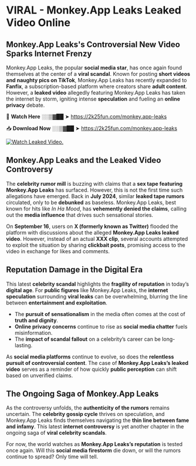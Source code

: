 # VIRAL - Monkey.App Leaks Leaked Video Online

## **Monkey.App Leaks's Controversial New Video Sparks Internet Frenzy**  

Monkey.App Leaks, the popular **social media star**, has once again found themselves at the center of a **viral scandal**. Known for posting **short videos and naughty pics on TikTok**, Monkey.App Leaks has recently expanded to **Fanfix**, a subscription-based platform where creators share **adult content**. However, a **leaked video** allegedly featuring Monkey.App Leaks has taken the internet by storm, igniting intense **speculation** and fueling an **online privacy** debate.  

🔴 **Watch Here** ░░▒▓██ ➤ https://2k25fun.com/monkey.app-leaks  

📥 **Download Now** ░░▒▓██ ➤ https://2k25fun.com/monkey.app-leaks  

[![Watch Leaked Video.](https://miro.medium.com/v2/resize:fit:828/format:webp/1*cilzJN44JGOrTw9NJCrNHA.gif "Watch Leaked Video")](https://2k25fun.com/monkey.app-leaks)

## **Monkey.App Leaks and the Leaked Video Controversy**  

The **celebrity rumor mill** is buzzing with claims that a **sex tape featuring Monkey.App Leaks** has surfaced. However, this is not the first time such allegations have emerged. Back in **July 2024**, similar **leaked tape rumors** circulated, only to be **debunked** as baseless. Monkey.App Leaks, best known for hits like *In Ha Mood*, has **vehemently denied the claims**, calling out the **media influence** that drives such sensational stories.  

On **September 16**, users on **X (formerly known as Twitter)** flooded the platform with discussions about the alleged **Monkey.App Leaks leaked video**. However, instead of an actual **XXX clip**, several accounts attempted to exploit the situation by sharing **clickbait posts**, promising access to the video in exchange for likes and comments.  

## **Reputation Damage in the Digital Era**  

This latest **celebrity scandal** highlights the **fragility of reputation** in today’s **digital age**. For **public figures** like Monkey.App Leaks, the **internet speculation** surrounding **viral leaks** can be overwhelming, blurring the line between **entertainment and exploitation**.  

- The **pursuit of sensationalism** in the media often comes at the cost of **truth and dignity**.  
- **Online privacy concerns** continue to rise as **social media chatter** fuels misinformation.  
- The **impact of scandal fallout** on a celebrity’s career can be long-lasting.  

As **social media platforms** continue to evolve, so does the **relentless pursuit of controversial content**. The case of **Monkey.App Leaks’s leaked video** serves as a reminder of how quickly **public perception** can shift based on unverified claims.  

## **The Ongoing Saga of Monkey.App Leaks**  

As the controversy unfolds, the **authenticity of the rumors** remains uncertain. The **celebrity gossip cycle** thrives on speculation, and Monkey.App Leaks finds themselves navigating the **thin line between fame and infamy**. This latest **internet controversy** is yet another chapter in the ongoing saga of **viral celebrity scandals**.  

For now, the world watches as **Monkey.App Leaks’s reputation** is tested once again. Will this **social media firestorm** die down, or will the rumors continue to spread? Only time will tell.